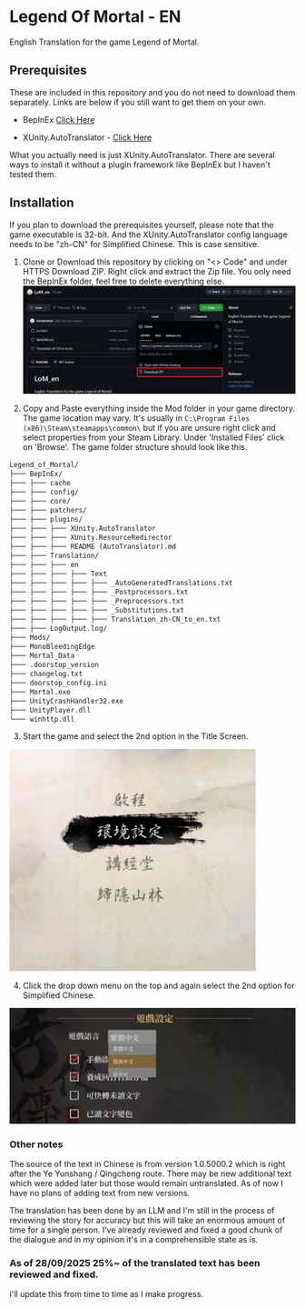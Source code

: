 # Legend Of Mortal - EN
English Translation for the game Legend of Mortal.

## Prerequisites

These are included in this repository and you do not need to download them separately. Links are below if you still want to get them on your own.

- BepInEx [Click Here](https://github.com/BepInEx/BepInEx)

- XUnity.AutoTranslator - [Click Here](https://github.com/bbepis/XUnity.AutoTranslator)

What you actually need is just XUnity.AutoTranslator. There are several ways to install it without a plugin framework like BepInEx but I haven't tested them.

## Installation

If you plan to download the prerequisites yourself, please note that the game executable is 32-bit. And the XUnity.AutoTranslator config language needs to be "zh-CN" for Simplified Chinese. This is case sensitive.

1. Clone or Download this repository by clicking on "<> Code" and under HTTPS Download ZIP. Right click and extract the Zip file. You only need the BepInEx folder, feel free to delete everything else.
![Code](assets/Screenshot1.png)

2. Copy and Paste everything inside the Mod folder in your game directory. The game location may vary. It's usually in `C:\Program Files (x86)\Steam\steamapps\common\` but if you are unsure right click and select properties from your Steam Library. Under 'Installed Files' click on 'Browse'. The game folder structure should look like this.

```
Legend_of_Mortal/
├─── BepInEx/
├─── ├─── cache
├─── ├─── config/
├─── ├─── core/
├─── ├─── patchers/
├─── ├─── plugins/
├─── ├─── ├─── XUnity.AutoTranslator
├─── ├─── ├─── XUnity.ResourceRedirector
├─── ├─── ├─── README (AutoTranslator).md
├─── ├─── Translation/
├─── ├─── ├─── en
├─── ├─── ├─── ├─── Text
├─── ├─── ├─── ├─── ├─── _AutoGeneratedTranslations.txt
├─── ├─── ├─── ├─── ├─── _Postprocessors.txt
├─── ├─── ├─── ├─── ├─── _Preprocessors.txt
├─── ├─── ├─── ├─── ├─── _Substitutions.txt
├─── ├─── ├─── ├─── ├─── Translation_zh-CN_to_en.txt
├─── ├─── LogOutput.log/
├─── Mods/
├─── MonoBleedingEdge
├─── Mortal_Data
├─── .doorstop_version
├─── changelog.txt
├─── doorstop_config.ini
├─── Mortal.exe
├─── UnityCrashHandler32.exe
├─── UnityPlayer.dll
└─── winhttp.dll
```

3. Start the game and select the 2nd option in the Title Screen.

![Second Option](assets/Screenshot2.png)

4. Click the drop down menu on the top and again select the 2nd option for Simplified Chinese.

![Dropdown menu](assets/Screenshot3.png)


### Other notes

The source of the text in Chinese is from version 1.0.5000.2 which is right after the Ye Yunshang / Qingcheng route. There may be new additional text which were added later but those would remain untranslated. As of now I have no plans of adding text from new versions.

The translation has been done by an LLM and I'm still in the process of reviewing the story for accuracy but this will take an enormous amount of time for a single person. I've already reviewed and fixed a good chunk of the dialogue and in my opinion it's in a comprehensible state as is.


### As of 28/09/2025 25%~ of the translated text has been reviewed and fixed. 
I'll update this from time to time as I make progress.